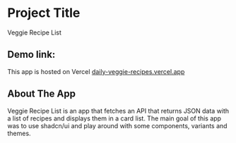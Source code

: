 # Project Title

Veggie Recipe List

## Demo link:

This app is hosted on Vercel [daily-veggie-recipes.vercel.app](https://daily-veggie-recipes.vercel.app)

## About The App

Veggie Recipe List is an app that fetches an API that returns JSON data with a list of recipes and displays them in a card list.
The main goal of this app was to use shadcn/ui and play around with some components, variants and themes.
